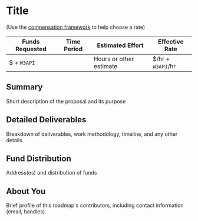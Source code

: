 # Title

(Use the [compensation framework](../README.md#2021-compensation-guidelines) to help choose a rate)

| Funds Requested | Time Period | Estimated Effort | Effective Rate |
|-|-|-|-|
| $ + `W3API` |  | Hours or other estimate | $/hr + `W3API`/hr |

## Summary

Short description of the proposal and its purpose

## Detailed Deliverables

Breakdown of deliverables, work methodology, timeline, and any other details.

## Fund Distribution

Address(es) and distribution of funds

## About You

Brief profile of this roadmap's contributors, including contact information (email, handles). 
